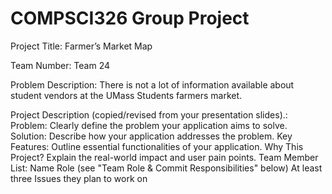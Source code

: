 # COMPSCI326 Group Project

Project Title: Farmer’s Market Map

Team Number: Team 24

Problem Description: There is not a lot of information available about student vendors at the UMass Students farmers market. 

Project Description (copied/revised from your presentation slides).:
Problem: Clearly define the problem your application aims to solve.
Solution: Describe how your application addresses the problem.
Key Features: Outline essential functionalities of your application.
Why This Project? Explain the real-world impact and user pain points.
Team Member List:
Name
Role (see "Team Role & Commit Responsibilities" below)
At least three Issues they plan to work on
